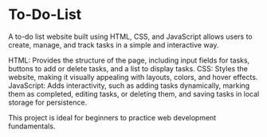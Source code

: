 # To-Do-List
A to-do list website built using HTML, CSS, and JavaScript allows users to create, manage, and track tasks in a simple and interactive way.

HTML: Provides the structure of the page, including input fields for tasks, buttons to add or delete tasks, and a list to display tasks.
CSS: Styles the website, making it visually appealing with layouts, colors, and hover effects.
JavaScript: Adds interactivity, such as adding tasks dynamically, marking them as completed, editing tasks, or deleting them, and saving tasks in local storage for persistence.

This project is ideal for beginners to practice web development fundamentals.

